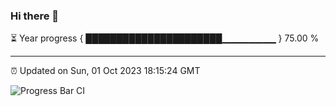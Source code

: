 ### Hi there 👋

⏳ Year progress { ██████████████████████▁▁▁▁▁▁▁▁ } 75.00 %

---

⏰ Updated on Sun, 01 Oct 2023 18:15:24 GMT

![Progress Bar CI](https://github.com/liununu/liununu/workflows/Progress%20Bar%20CI/badge.svg)
